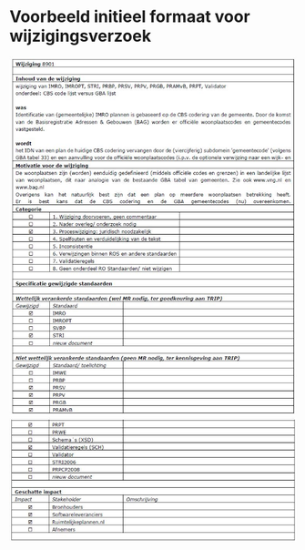 # Voorbeeld initieel formaat voor wijzigingsverzoek
![](media/84051e967e8a2057ed1500de61d3a580.jpg)
![](media/b910174ef8484cd32f315aee2c74c303.jpg)
